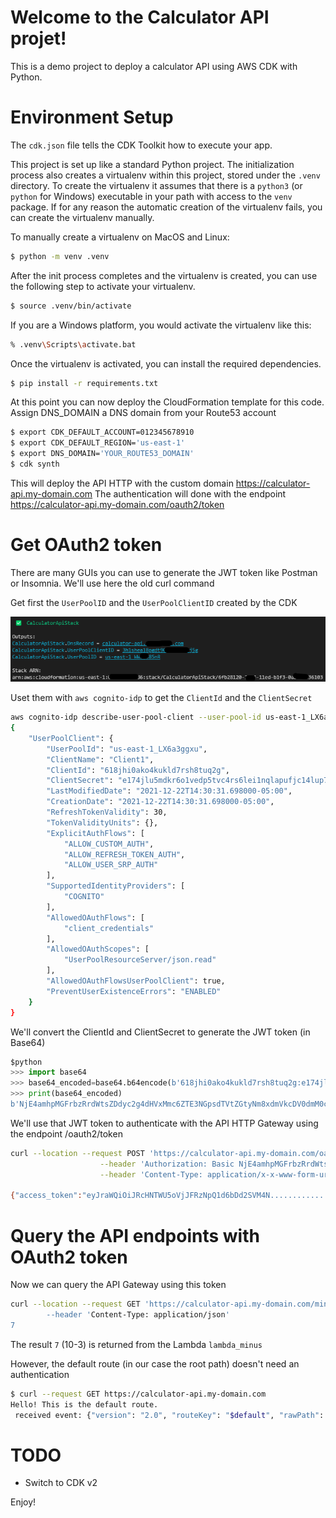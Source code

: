 
# Welcome to the Calculator API projet!

This is a demo project to deploy a calculator API using AWS CDK with Python.

# Environment Setup
The `cdk.json` file tells the CDK Toolkit how to execute your app.

This project is set up like a standard Python project.  The initialization
process also creates a virtualenv within this project, stored under the `.venv`
directory.  To create the virtualenv it assumes that there is a `python3`
(or `python` for Windows) executable in your path with access to the `venv`
package. If for any reason the automatic creation of the virtualenv fails,
you can create the virtualenv manually.

To manually create a virtualenv on MacOS and Linux:

```bash
$ python -m venv .venv
```

After the init process completes and the virtualenv is created, you can use the following
step to activate your virtualenv.

```bash
$ source .venv/bin/activate
```

If you are a Windows platform, you would activate the virtualenv like this:

```bash
% .venv\Scripts\activate.bat
```

Once the virtualenv is activated, you can install the required dependencies.

```bash
$ pip install -r requirements.txt
```

At this point you can now deploy the CloudFormation template for this code.
Assign DNS_DOMAIN a DNS domain from your Route53 account

```bash
$ export CDK_DEFAULT_ACCOUNT=012345678910
$ export CDK_DEFAULT_REGION='us-east-1'
$ export DNS_DOMAIN='YOUR_ROUTE53_DOMAIN'
$ cdk synth
```

This will deploy the API HTTP with the custom domain https://calculator-api.my-domain.com
The authentication will done with the endpoint https://calculator-api.my-domain.com/oauth2/token


# Get OAuth2 token

There are many GUIs you can use to generate the JWT token like Postman or Insomnia. We'll use here the old curl command

Get first the `UserPoolID` and the `UserPoolClientID` created by the CDK 

![Alt text](pictures/cdk%20output.png)


Uset them with `aws cognito-idp` to get the `ClientId` and the `ClientSecret`

```bash
aws cognito-idp describe-user-pool-client --user-pool-id us-east-1_LX6a3ggxu --client-id 618jhi0ako4kukld7rsh8tuq2g
{
    "UserPoolClient": {
        "UserPoolId": "us-east-1_LX6a3ggxu",
        "ClientName": "Client1",
        "ClientId": "618jhi0ako4kukld7rsh8tuq2g",
        "ClientSecret": "e174jlu5mdkr6o1vedp5tvc4rs6lei1nqlapufjc14lup7lhim5",
        "LastModifiedDate": "2021-12-22T14:30:31.698000-05:00",
        "CreationDate": "2021-12-22T14:30:31.698000-05:00",
        "RefreshTokenValidity": 30,
        "TokenValidityUnits": {},
        "ExplicitAuthFlows": [
            "ALLOW_CUSTOM_AUTH",
            "ALLOW_REFRESH_TOKEN_AUTH",
            "ALLOW_USER_SRP_AUTH"
        ],
        "SupportedIdentityProviders": [
            "COGNITO"
        ],
        "AllowedOAuthFlows": [
            "client_credentials"
        ],
        "AllowedOAuthScopes": [
            "UserPoolResourceServer/json.read"
        ],
        "AllowedOAuthFlowsUserPoolClient": true,
        "PreventUserExistenceErrors": "ENABLED"
    }
}
```


We'll convert the ClientId and ClientSecret to generate the JWT token (in Base64)

```python
$python
>>> import base64
>>> base64_encoded=base64.b64encode(b'618jhi0ako4kukld7rsh8tuq2g:e174jlu5mdkr6o1vedp5tvc4rs6lei1nqlapufjc14lup7lhim5')
>>> print(base64_encoded)
b'NjE4amhpMGFrbzRrdWtsZDdyc2g4dHVxMmc6ZTE3NGpsdTVtZGtyNm8xdmVkcDV0dmM0cnM2bGVpMW5xbGFwdWZqYzE0bHVwN2xoaW01'
```

We'll use that JWT token to authenticate with the API HTTP Gateway using the endpoint /oauth2/token

```bash
curl --location --request POST 'https://calculator-api.my-domain.com/oauth2/token?grant_type=client_credentials&client_id=618jhi0ako4kukld7rsh8tuq2g$scope=AuthIdentifier/json.read' \
                    --header 'Authorization: Basic NjE4amhpMGFrbzRrdWtsZDdyc2g4dHVxMmc6ZTE3NGpsdTVtZGtyNm8xdmVkcDV0dmM0cnM2bGVpMW5xbGFwdWZqYzE0bHVwN2xoaW01' \
                    --header 'Content-Type: application/x-x-www-form-urlencoded'

{"access_token":"eyJraWQiOiJRcHNTWU5oVjJFRzNpQ1d6bDd2SVM4N....................................","expires_in":"3600","token_type":"Bearer"}
```

# Query the API endpoints with OAuth2 token

Now we can query the API Gateway using this token

```bash
curl --location --request GET 'https://calculator-api.my-domain.com/minus?val1=3&val2=10' --header 'Content-Type: application/json' --header 'Authorization: Bearer eyJraWQiOiJRcHNTWU5oVjJFRzNpQ1d6bDd2SVM4N...................................." \
        --header 'Content-Type: application/json'
7
```
The result `7` (10-3) is returned from the Lambda `lambda_minus`


However, the default route (in our case the root path) doesn't need an authentication 

```bash
$ curl --request GET https://calculator-api.my-domain.com
Hello! This is the default route.
 received event: {"version": "2.0", "routeKey": "$default", "rawPath": "/", "rawQueryString": "", "headers": {"accept": "*/*", "content-length": "0", "host": "calculator-api.my-domain.com", "user-agent": "curl/7.75.0", "x-amzn-trace-id": "Root=1-61c38f44-6762a5b730fd53e1428fcaab", "x-forwarded-for": "44.33.22.11", "x-forwarded-port": "443", "x-forwarded-proto": "https"}, "requestContext": {"accountId": "012345678910", "apiId": "f9va58ihri", "domainName": "calculator-api.my-domain.com", "domainPrefix": "calculator-api", "http": {"method": "GET", "path": "/", "protocol": "HTTP/1.1", "sourceIp": "44.33.22.11", "userAgent": "curl/7.75.0"}, "requestId": "KxNSxgU2IAMEVvc=", "routeKey": "$default", "stage": "$default", "time": "22/Dec/2021:20:49:08 +0000", "timeEpoch": 1640206148700}, "isBase64Encoded": false}(.venv)
```

# TODO

* Switch to CDK v2





Enjoy!